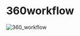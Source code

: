 # 360workflow

![360_workflow](https://cloud.githubusercontent.com/assets/2749494/18560828/7f53f53a-7b3a-11e6-8e1e-b4a6067b786e.jpg)
